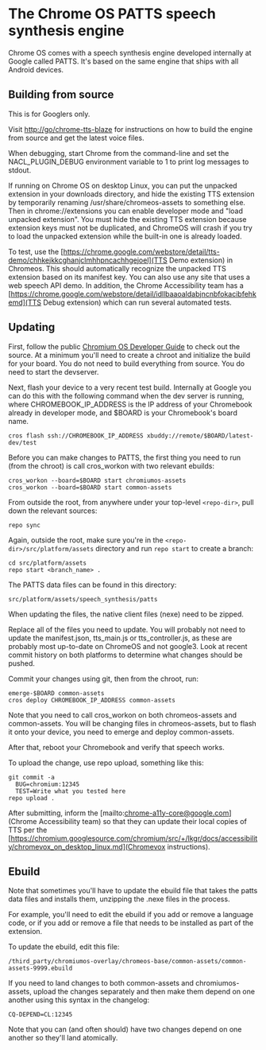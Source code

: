 # The Chrome OS PATTS speech synthesis engine

Chrome OS comes with a speech synthesis engine developed internally at Google
called PATTS. It's based on the same engine that ships with all Android devices.

## Building from source

This is for Googlers only.

Visit [http://go/chrome-tts-blaze](http://go/chrome-tts-blaze)
for instructions on how to build the engine from source and get the
latest voice files.

When debugging, start Chrome from the command-line and set the
NACL_PLUGIN_DEBUG environment variable to 1 to print log messages to stdout.

If running on Chrome OS on desktop Linux, you can put the unpacked extension in
your downloads directory, and hide the existing TTS extension by temporarily
renaming /usr/share/chromeos-assets to something else. Then in
chrome://extensions you can enable developer mode and "load unpacked extension".
You must hide the existing TTS extension because extension keys must not be
duplicated, and ChromeOS will crash if you try to load the unpacked extension
while the built-in one is already loaded.

To test, use the [https://chrome.google.com/webstore/detail/tts-demo/chhkejkkcghanjclmhhpncachhgejoel](TTS Demo extension)
in Chromeos. This should automatically recognize the unpacked TTS extension
based on its manifest key. You can also use any site that uses a web speech API
demo. In addition, the Chrome Accessibility team has a 
[https://chrome.google.com/webstore/detail/idllbaaoaldabjncnbfokacibfehkemd](TTS Debug extension)
which can run several automated tests.

## Updating

First, follow the public
[Chromium OS Developer Guide](http://www.chromium.org/chromium-os/developer-guide) to check out the source.
At a minimum you'll need to create a chroot and initialize the build for your board.
You do not need to build everything from source.
You do need to start the devserver.

Next, flash your device to a very recent test build. Internally at Google
you can do this with the following command when the dev server is running,
where CHROMEBOOK_IP_ADDRESS is the IP address of your Chromebook already
in developer mode, and $BOARD is your Chromebook's board name.

```cros flash ssh://CHROMEBOOK_IP_ADDRESS xbuddy://remote/$BOARD/latest-dev/test```

Before you can make changes to PATTS, the first thing you need to run
(from the chroot) is call cros_workon with two relevant ebuilds:

```
cros_workon --board=$BOARD start chromiumos-assets
cros_workon --board=$BOARD start common-assets
```

From outside the root, from anywhere under your top-level ```<repo-dir>```, pull down the relevant sources:

```
repo sync
```

Again, outside the root, make sure you're in the ```<repo-dir>/src/platform/assets``` directory and run
```repo start``` to create a branch:

```
cd src/platform/assets
repo start <branch_name> .
```


The PATTS data files can be found in this directory:

```src/platform/assets/speech_synthesis/patts```

When updating the files, the native client files (nexe) need to be zipped.

Replace all of the files you need to update. You will probably not need
to update the manifest.json, tts_main.js or tts_controller.js, as these
are probably most up-to-date on ChromeOS and not google3. Look at recent
commit history on both platforms to determine what changes should be
pushed.

Commit your changes using git, then from the chroot, run:

```
emerge-$BOARD common-assets
cros deploy CHROMEBOOK_IP_ADDRESS common-assets
```

Note that you need to call cros_workon on both chromeos-assets and
common-assets. You will be changing files in chromeos-assets, but
to flash it onto your device, you need to emerge and deploy
common-assets.

After that, reboot your Chromebook and verify that speech works.

To upload the change, use repo upload, something like this:

```
git commit -a
  BUG=chromium:12345
  TEST=Write what you tested here
repo upload .
```

After submitting, inform the [mailto:chrome-a11y-core@google.com](Chrome Accessibility team)
so that they can update their local copies of TTS per the
[https://chromium.googlesource.com/chromium/src/+/lkgr/docs/accessibility/chromevox_on_desktop_linux.md](Chromevox instructions).

## Ebuild

Note that sometimes you'll have to update the ebuild file that
takes the patts data files and installs them, unzipping the .nexe
files in the process.

For example, you'll need to edit the ebuild if you add or remove
a language code, or if you add or remove a file that needs to be
installed as part of the extension.

To update the ebuild, edit this file:

```
/third_party/chromiumos-overlay/chromeos-base/common-assets/common-assets-9999.ebuild
```

If you need to land changes to both common-assets and chromiumos-assets,
upload the changes separately and then make them depend on one another
using this syntax in the changelog:

```
CQ-DEPEND=CL:12345
```

Note that you can (and often should) have two changes depend on one another
so they'll land atomically.


